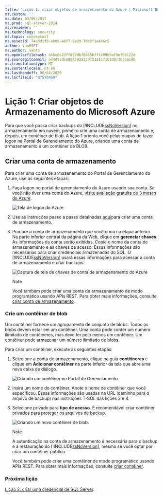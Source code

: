```yaml
---
title: 'Lição 1: criar objetos de armazenamento do Azure | Microsoft Docs'
ms.custom: ''
ms.date: 03/06/2017
ms.prod: sql-server-2014
ms.reviewer: ''
ms.technology: security
ms.topic: conceptual
ms.assetid: 74edd1fd-ab00-46f7-9e29-7ba3f1a446c5
author: VanMSFT
ms.author: vanto
ms.openlocfilehash: d46c6d22ffd92dbf8035bff140960af8ef56122d
ms.sourcegitcommit: ad4d92dce894592a259721a1571b1d8736abacdb
ms.translationtype: MT
ms.contentlocale: pt-BR
ms.lasthandoff: 08/04/2020
ms.locfileid: "87570400"
---
```

# <a name="lesson-1-create-azure-storage-objects"></a>Lição 1: Criar objetos de Armazenamento do Microsoft Azure
  Para que você possa criar backups do [!INCLUDE[ssNoVersion](../includes/ssnoversion-md.md)] no armazenamento em nuvem, primeiro crie uma conta de armazenamento e, depois, um contêiner de blob. A lição 1 orienta você pelas etapas de fazer logon na Portal de Gerenciamento do Azure, criando uma conta de armazenamento e um contêiner de BLOB.  
  
## <a name="create-a-storage-account"></a>Criar uma conta de armazenamento  
 Para criar uma conta de armazenamento do Portal de Gerenciamento do Azure, use as seguintes etapas:  
  
1.  Faça logon no portal de gerenciamento do Azure usando sua conta. Se você não tiver uma conta do Azure, [visite avaliação gratuita de 3 meses do Azure](https://go.microsoft.com/fwlink/?LinkId=271927).  
  
     ![Tela de logon do Azure](../../2014/tutorials/media/windowazurelogin-backuptocloud.gif "Tela de logon do Azure")  
  
2.  Use as instruções passo a passo detalhadas [aqui](https://go.microsoft.com/fwlink/?LinkId=271926)para criar uma conta de armazenamento.  
  
3.  Procure a conta de armazenamento que você criou na etapa anterior. Na parte inferior central da página da Web, clique em **gerenciar chaves**. As informações da conta serão exibidas. Copie o nome da conta de armazenamento e as chaves de acesso. Essas informações são necessárias para criar credenciais armazenadas do SQL. O [!INCLUDE[ssNoVersion](../includes/ssnoversion-md.md)] usará essas informações para acessar a conta de armazenamento e criar backups.  
  
     ![Captura de tela de chaves de conta de armazenamento do Azure](../../2014/tutorials/media/manageaccesskeys-backuptocloud.gif "Captura de tela de chaves de conta de armazenamento do Azure")  
  
    > [!NOTE]  
    >  Você também pode criar uma conta de armazenamento de modo programático usando APIs REST. Para obter mais informações, consulte [criar conta de armazenamento](https://go.microsoft.com/fwlink/?LinkId=271928).  
  
### <a name="create-a-blob-container"></a>Crie um contêiner de blob  
 Um contêiner fornece um agrupamento de conjunto de blobs. Todos os blobs devem estar em um contêiner. Uma conta pode conter um número ilimitado de contêineres, mas deve ter pelo menos um contêiner. Um contêiner pode armazenar um número ilimitado de blobs.  
  
 Para criar um contêiner, execute as seguintes etapas:  
  
1.  Selecione a conta de armazenamento, clique na guia **contêineres** e clique em **Adicionar contêiner** na parte inferior da tela que abre uma nova caixa de diálogo.  
  
     ![Criando um contêiner no Portal de Gerenciamento](../../2014/tutorials/media/backuptocloud.gif "Criando um contêiner no Portal de Gerenciamento")  
  
2.  Insira um nome do contêiner. Anote o nome de contêiner que você especificou. Essas informações são usadas na URL (caminho para o arquivo de backup) nas instruções T-SQL das lições 3 e 4.  
  
3.  Selecione privado para **tipo de acesso**. É recomendável criar contêiner privados para proteger os arquivos de backup.  
  
     ![Criando um novo contêiner de blob.](../../2014/tutorials/media/backuptocloud-newblobcontainer.gif "Criando um novo contêiner de blob.")  
  
    > [!NOTE]  
    >  A autenticação na conta de armazenamento é necessária para o backup e a restauração do [!INCLUDE[ssNoVersion](../includes/ssnoversion-md.md)], mesmo se você optar por criar um contêiner público.  
    >   
    >  Você também pode criar uma contêiner de modo programático usando APIs REST. Para obter mais informações, consulte [criar contêiner](https://go.microsoft.com/fwlink/?LinkId=271946).  
  
### <a name="next-lesson"></a>Próxima lição  
 [Lição 2: criar uma credencial de SQL Server](../../2014/tutorials/lesson-2-create-a-sql-server-credential.md).  
  
  
